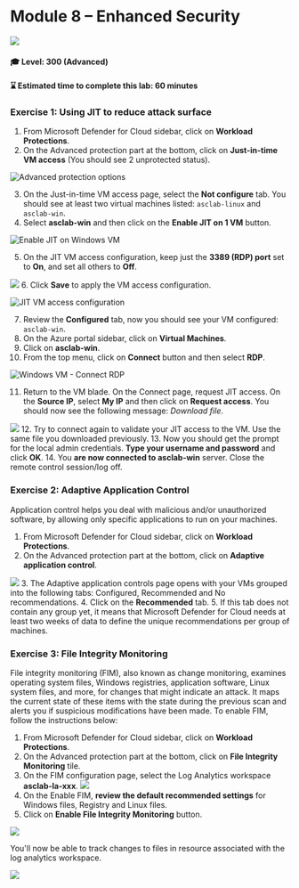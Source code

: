 # Module 8 – Enhanced Security

<p align="left"><img src="../Images/asc-labs-advanced.gif?raw=true"></p>

#### 🎓 Level: 300 (Advanced)
#### ⌛ Estimated time to complete this lab: 60 minutes

### Exercise 1: Using JIT to reduce attack surface

1.	From Microsoft Defender for Cloud sidebar, click on **Workload Protections**.
2.	On the Advanced protection part at the bottom, click on **Just-in-time VM access** (You should see 2 unprotected status).

![Advanced protection options](../Images/asc-defender-advanced-protection-jit.gif?raw=true)

3.	On the Just-in-time VM access page, select the **Not configure** tab. You should see at least two virtual machines listed: `asclab-linux` and `asclab-win`.
4.	Select **asclab-win** and then click on the **Enable JIT on 1 VM** button.

![Enable JIT on Windows VM](../Images/asc-enable-jit-win-vm.jpg?raw=true)

5.	On the JIT VM access configuration, keep just the **3389 (RDP) port** set to **On**, and set all others to **Off**. 

![](../Images/lab8jit.jpg?raw=true)
6.	Click **Save** to apply the VM access configuration.

![JIT VM access configuration](../Images/asc-jit-vm-access-config.gif?raw=true)

7.	Review the **Configured** tab, now you should see your VM configured: `asclab-win`.
8.	On the Azure portal sidebar, click on **Virtual Machines**.
9.	Click on **asclab-win**.
10.	From the top menu, click on **Connect** button and then select **RDP**.

![Windows VM - Connect RDP](../Images/asc-win-vm-connect-rdp.gif?raw=true)

11.	Return to the VM blade. On the Connect page, request JIT access. On the **Source IP**, select **My IP** and then click on **Request access**. You should now see the following message: *Download file*.

![](../Images/lab8download.gif?raw=true)
12.	Try to connect again to validate your JIT access to the VM. Use the same file you downloaded previously.
13.	Now you should get the prompt for the local admin credentials. **Type your username and password** and click **OK**.
14.	You **are now connected to asclab-win** server. Close the remote control session/log off.

### Exercise 2: Adaptive Application Control

Application control helps you deal with malicious and/or unauthorized software, by allowing only specific applications to run on your machines.

1.	From Microsoft Defender for Cloud sidebar, click on **Workload Protections**.
2.	On the Advanced protection part at the bottom, click on **Adaptive application control**.

![](../Images/lab8aac.gif?raw=true)
3.	The Adaptive application controls page opens with your VMs grouped into the following tabs: Configured, Recommended and No recommendations.
4.	Click on the **Recommended** tab.
5.	If this tab does not contain any group yet, it means that Microsoft Defender for Cloud needs at least two weeks of data to define the unique recommendations per group of machines.

### Exercise 3: File Integrity Monitoring

File integrity monitoring (FIM), also known as change monitoring, examines operating system files, Windows registries, application software, Linux system files, and more, for changes that might indicate an attack.
It maps the current state of these items with the state during the previous scan and alerts you if suspicious modifications have been made. To enable FIM, follow the instructions below:

1.	From Microsoft Defender for Cloud sidebar, click on **Workload Protections**.
2.	On the Advanced protection part at the bottom, click on **File Integrity Monitoring** tile.
3.	On the FIM configuration page, select the Log Analytics workspace **asclab-la-xxx**.
![](../Images/mdfc-fim.png?raw=true)
4.	On the Enable FIM, **review the default recommended settings** for Windows files, Registry and Linux files.
5.	Click on **Enable File Integrity Monitoring** button.

![](../Images/mdfc-enablefim.png?raw=true)

You'll now be able to track changes to files in resource associated with the log analytics workspace.

![](../Images/mdfc-fimtrack.png?raw=true)